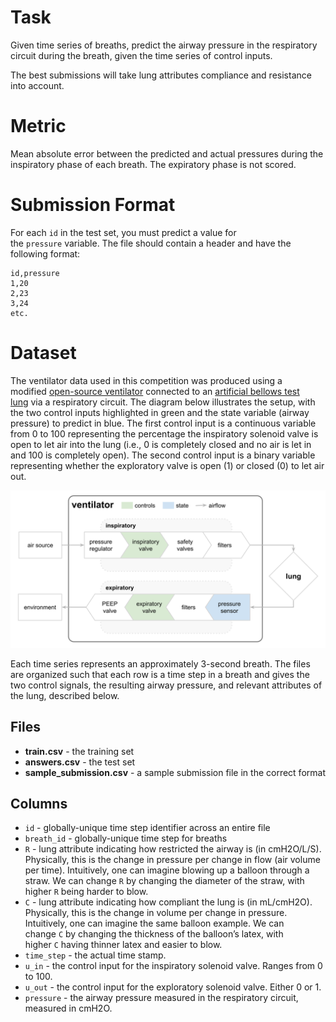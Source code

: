 # Task

Given time series of breaths, predict the airway pressure in the respiratory circuit during the breath, given the time series of control inputs.

The best submissions will take lung attributes compliance and resistance into account.

# Metric

Mean absolute error between the predicted and actual pressures during the inspiratory phase of each breath. The expiratory phase is not scored.

# Submission Format

For each `id` in the test set, you must predict a value for the `pressure` variable. The file should contain a header and have the following format:

```
id,pressure
1,20
2,23
3,24
etc.
```

# Dataset

The ventilator data used in this competition was produced using a modified [open-source ventilator](https://pvp.readthedocs.io/) connected to an [artificial bellows test lung](https://www.ingmarmed.com/product/quicklung/) via a respiratory circuit. The diagram below illustrates the setup, with the two control inputs highlighted in green and the state variable (airway pressure) to predict in blue. The first control input is a continuous variable from 0 to 100 representing the percentage the inspiratory solenoid valve is open to let air into the lung (i.e., 0 is completely closed and no air is let in and 100 is completely open). The second control input is a binary variable representing whether the exploratory valve is open (1) or closed (0) to let air out.

![Ventilator diagram](https://raw.githubusercontent.com/google/deluca-lung/main/assets/2020-10-02%20Ventilator%20diagram.svg)

Each time series represents an approximately 3-second breath. The files are organized such that each row is a time step in a breath and gives the two control signals, the resulting airway pressure, and relevant attributes of the lung, described below.

## Files

- **train.csv** - the training set
- **answers.csv** - the test set
- **sample_submission.csv** - a sample submission file in the correct format

## Columns

- `id` - globally-unique time step identifier across an entire file
- `breath_id` - globally-unique time step for breaths
- `R` - lung attribute indicating how restricted the airway is (in cmH2O/L/S). Physically, this is the change in pressure per change in flow (air volume per time). Intuitively, one can imagine blowing up a balloon through a straw. We can change `R` by changing the diameter of the straw, with higher `R` being harder to blow.
- `C` - lung attribute indicating how compliant the lung is (in mL/cmH2O). Physically, this is the change in volume per change in pressure. Intuitively, one can imagine the same balloon example. We can change `C` by changing the thickness of the balloon’s latex, with higher `C` having thinner latex and easier to blow.
- `time_step` - the actual time stamp.
- `u_in` - the control input for the inspiratory solenoid valve. Ranges from 0 to 100.
- `u_out` - the control input for the exploratory solenoid valve. Either 0 or 1.
- `pressure` - the airway pressure measured in the respiratory circuit, measured in cmH2O.